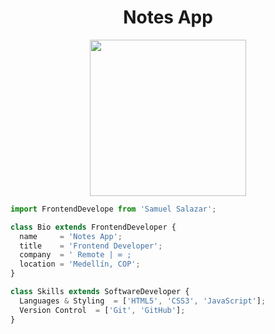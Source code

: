 <h1 align="center"> Notes App </h1>

<p align="center">
  <img src="https://cdn-icons-png.flaticon.com/512/3025/3025547.png" color: black;   width="250px" />
</p>

```js
import FrontendDevelope from 'Samuel Salazar';

class Bio extends FrontendDeveloper {
  name     = 'Notes App';
  title    = 'Frontend Developer';
  company  = ' Remote | ∞ ;
  location = 'Medellín, COP';
}

class Skills extends SoftwareDeveloper {
  Languages & Styling  = ['HTML5', 'CSS3', 'JavaScript'];
  Version Control  = ['Git', 'GitHub'];
}
```
